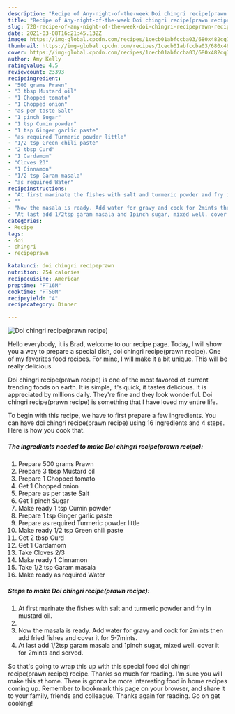 ```yaml
---
description: "Recipe of Any-night-of-the-week Doi chingri recipe(prawn recipe)"
title: "Recipe of Any-night-of-the-week Doi chingri recipe(prawn recipe)"
slug: 720-recipe-of-any-night-of-the-week-doi-chingri-recipeprawn-recipe
date: 2021-03-08T16:21:45.132Z
image: https://img-global.cpcdn.com/recipes/1cecb01abfccba03/680x482cq70/doi-chingri-recipeprawn-recipe-recipe-main-photo.jpg
thumbnail: https://img-global.cpcdn.com/recipes/1cecb01abfccba03/680x482cq70/doi-chingri-recipeprawn-recipe-recipe-main-photo.jpg
cover: https://img-global.cpcdn.com/recipes/1cecb01abfccba03/680x482cq70/doi-chingri-recipeprawn-recipe-recipe-main-photo.jpg
author: Amy Kelly
ratingvalue: 4.5
reviewcount: 23393
recipeingredient:
- "500 grams Prawn"
- "3 tbsp Mustard oil"
- "1 Chopped tomato"
- "1 Chopped onion"
- "as per taste Salt"
- "1 pinch Sugar"
- "1 tsp Cumin powder"
- "1 tsp Ginger garlic paste"
- "as required Turmeric powder little"
- "1/2 tsp Green chili paste"
- "2 tbsp Curd"
- "1 Cardamom"
- "Cloves 23"
- "1 Cinnamon"
- "1/2 tsp Garam masala"
- "as required Water"
recipeinstructions:
- "At first marinate the fishes with salt and turmeric powder and fry in mustard oil."
- ""
- "Now the masala is ready. Add water for gravy and cook for 2mints then add fried fishes and cover it for 5-7mints."
- "At last add 1/2tsp garam masala and 1pinch sugar, mixed well. cover it for 2mints and served."
categories:
- Recipe
tags:
- doi
- chingri
- recipeprawn

katakunci: doi chingri recipeprawn 
nutrition: 254 calories
recipecuisine: American
preptime: "PT16M"
cooktime: "PT50M"
recipeyield: "4"
recipecategory: Dinner

---
```



![Doi chingri recipe(prawn recipe)](https://img-global.cpcdn.com/recipes/1cecb01abfccba03/680x482cq70/doi-chingri-recipeprawn-recipe-recipe-main-photo.jpg)

Hello everybody, it is Brad, welcome to our recipe page. Today, I will show you a way to prepare a special dish, doi chingri recipe(prawn recipe). One of my favorites food recipes. For mine, I will make it a bit unique. This will be really delicious.

Doi chingri recipe(prawn recipe) is one of the most favored of current trending foods on earth. It is simple, it's quick, it tastes delicious. It is appreciated by millions daily. They're fine and they look wonderful. Doi chingri recipe(prawn recipe) is something that I have loved my entire life.




To begin with this recipe, we have to first prepare a few ingredients. You can have doi chingri recipe(prawn recipe) using 16 ingredients and 4 steps. Here is how you cook that.

<!--inarticleads1-->

##### The ingredients needed to make Doi chingri recipe(prawn recipe):

1. Prepare 500 grams Prawn
1. Prepare 3 tbsp Mustard oil
1. Prepare 1 Chopped tomato
1. Get 1 Chopped onion
1. Prepare as per taste Salt
1. Get 1 pinch Sugar
1. Make ready 1 tsp Cumin powder
1. Prepare 1 tsp Ginger garlic paste
1. Prepare as required Turmeric powder little
1. Make ready 1/2 tsp Green chili paste
1. Get 2 tbsp Curd
1. Get 1 Cardamom
1. Take Cloves 2/3
1. Make ready 1 Cinnamon
1. Take 1/2 tsp Garam masala
1. Make ready as required Water




<!--inarticleads2-->

##### Steps to make Doi chingri recipe(prawn recipe):

1. At first marinate the fishes with salt and turmeric powder and fry in mustard oil.
1. 
1. Now the masala is ready. Add water for gravy and cook for 2mints then add fried fishes and cover it for 5-7mints.
1. At last add 1/2tsp garam masala and 1pinch sugar, mixed well. cover it for 2mints and served.




So that's going to wrap this up with this special food doi chingri recipe(prawn recipe) recipe. Thanks so much for reading. I'm sure you will make this at home. There is gonna be more interesting food in home recipes coming up. Remember to bookmark this page on your browser, and share it to your family, friends and colleague. Thanks again for reading. Go on get cooking!
